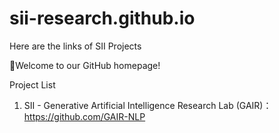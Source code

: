 # sii-research.github.io
Here are the links of SII Projects

🌟Welcome to our GitHub homepage!

Project List

1. SII - Generative Artificial Intelligence Research Lab (GAIR)：https://github.com/GAIR-NLP

